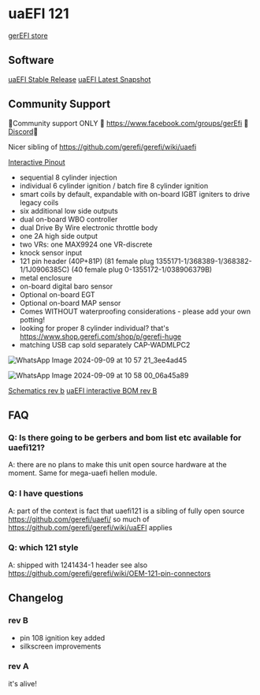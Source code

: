 # uaEFI 121

[gerEFI store](https://www.shop.gerefi.com/shop/p/uaefi121)

## Software

[uaEFI Stable Release](https://github.com/gerefi/gerefi/releases/latest/download/gerefi_bundle_uaefi121.zip) [uaEFI Latest Snapshot](https://gerefi.com/build_server/gerefi_bundle_uaefi121.zip)

## Community Support

🔴Community support ONLY 🔴 https://www.facebook.com/groups/gerEfi 🔴 [Discord](https://github.com/gerefi/gerefi/wiki/Discord)🔴

Nicer sibling of https://github.com/gerefi/gerefi/wiki/uaefi

[Interactive Pinout](https://gerefi.com/docs/pinouts/hellen/uaefi121/)

* sequential 8 cylinder injection
* individual 6 cylinder ignition / batch fire 8 cylinder ignition
* smart coils by default, expandable with on-board IGBT igniters to drive legacy coils
* six additional low side outputs
* dual on-board WBO controller
* dual Drive By Wire electronic throttle body
* one 2A high side output
* two VRs: one MAX9924 one VR-discrete
* knock sensor input
* 121 pin header (40P+81P) (81 female plug 1355171-1/368389-1/368382-1/1J0906385C) (40 female plug 0-1355172-1/038906379B)
* metal enclosure
* on-board digital baro sensor
* Optional on-board EGT
* Optional on-board MAP sensor
* Comes WITHOUT waterproofing considerations - please add your own potting!
* looking for proper 8 cylinder individual? that's https://www.shop.gerefi.com/shop/p/gerefi-huge
* matching USB cap sold separately CAP-WADMLPC2

![WhatsApp Image 2024-09-09 at 10 57 21_3ee4ad45](https://github.com/user-attachments/assets/6e7067ff-88e9-4c5a-b931-36282d51f37c)

![WhatsApp Image 2024-09-09 at 10 58 00_06a45a89](https://github.com/user-attachments/assets/a7eff9ac-6a69-46c1-b14f-b930f2459e2f)

[Schematics rev b](Hardware/Hellen/uaefi121-b-schematic.pdf)
[uaEFI interactive BOM rev B](https://gerefi.com/docs/ibom/uaefi121-b-ibom.html)

## FAQ

### Q: Is there going to be gerbers and bom list etc available for uaefi121?

A: there are no plans to make this unit open source hardware at the moment. Same for mega-uaefi hellen module.

### Q: I have questions

A: part of the context is fact that uaefi121 is a sibling of fully open source https://github.com/gerefi/uaefi/ so much of https://github.com/gerefi/gerefi/wiki/uaEFI applies

### Q: which 121 style

A: shipped with 1241434-1 header see also https://github.com/gerefi/gerefi/wiki/OEM-121-pin-connectors

## Changelog

### rev B

* pin 108 ignition key added
* silkscreen improvements

### rev A

it's alive!

